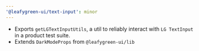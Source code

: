 ```yaml
---
'@leafygreen-ui/text-input': minor
---
```


- Exports `getLGTextInputUtils`, a util to reliably interact with `LG TextInput` in a product test suite.
- Extends `DarkModeProps` from `@leafygreen-ui/lib`